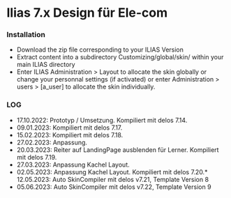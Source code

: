 # **Ilias 7.x Design für Ele-com** 

### **Installation**

* Download the zip file corresponding to your ILIAS Version
* Extract content into a subdirectory Customizing/global/skin/ within your main ILIAS directory
* Enter ILIAS Administration > Layout to allocate the skin globally or change your personnal settings (if activated) or enter Administration > users > [a_user] to allocate the skin individually.

### **LOG**
* 17.10.2022: Prototyp / Umsetzung. Kompiliert mit delos 7.14.
* 09.01.2023: Kompiliert mit delos 7.17.
* 15.02.2023: Kompiliert mit delos 7.18.
* 27.02.2023: Anpassung.
* 20.03.2023: Reiter auf LandingPage ausblenden für Lerner. Kompiliert mit delos 7.19.
* 27.03.2023: Anpassung Kachel Layout.
* 02.05.2023: Anpassung Kachel Layout. Kompiliert mit delos 7.20.* 12.05.2023: Auto SkinCompiler mit delos v7.21, Template Version 8
* 05.06.2023: Auto SkinCompiler mit delos v7.22, Template Version 9
